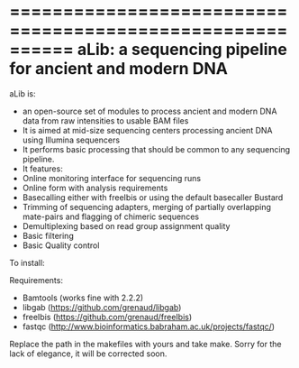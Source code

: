 ==========================================================
  aLib: a sequencing pipeline for ancient and modern DNA
==========================================================

aLib is:
- an open-source set of modules to process ancient and modern DNA data from raw intensities to usable BAM files
- It is aimed at mid-size sequencing centers processing ancient DNA using Illumina sequencers
- It performs basic processing that should be common to any sequencing pipeline.
- It features:
 - Online monitoring interface for sequencing runs
 - Online form with analysis requirements 
 - Basecalling either with freeIbis or using the default basecaller Bustard
 - Trimming of sequencing adapters, merging of partially overlapping mate-pairs and flagging of chimeric sequences
 - Demultiplexing based on read group assignment quality 
 - Basic filtering
 - Basic Quality control



To install:

Requirements:
- Bamtools (works fine with 2.2.2) 
- libgab (https://github.com/grenaud/libgab)
- freeIbis (https://github.com/grenaud/freeIbis)
- fastqc (http://www.bioinformatics.babraham.ac.uk/projects/fastqc/)




Replace the path in the makefiles with yours and take make. Sorry for the lack of elegance, it will be corrected soon.
